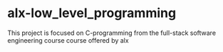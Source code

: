 # alx-low_level_programming
This project is focused on C-programming from the full-stack software engineering course course offered by alx
